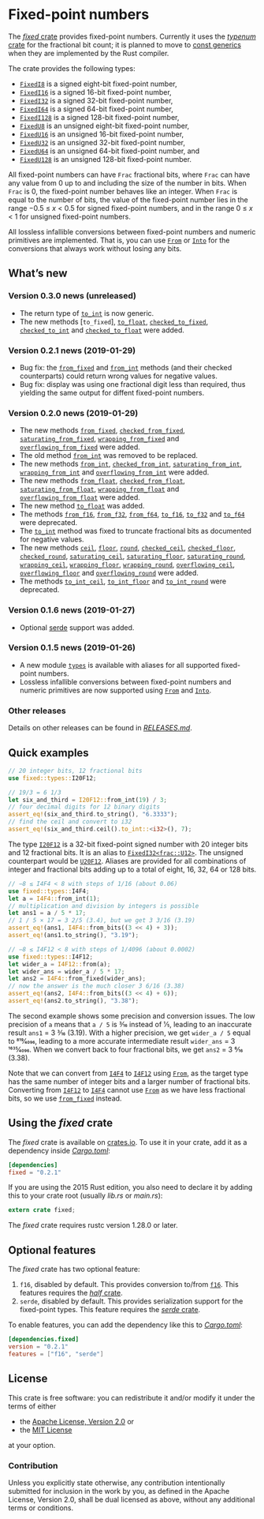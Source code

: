 <!-- Copyright © 2018–2019 Trevor Spiteri -->

<!-- Copying and distribution of this file, with or without
modification, are permitted in any medium without royalty provided the
copyright notice and this notice are preserved. This file is offered
as-is, without any warranty. -->

# Fixed-point numbers

The [*fixed* crate] provides fixed-point numbers. Currently it uses
the [*typenum* crate] for the fractional bit count; it is planned to
move to [const generics] when they are implemented by the Rust
compiler.

The crate provides the following types:

  * [`FixedI8`] is a signed eight-bit fixed-point number,
  * [`FixedI16`] is a signed 16-bit fixed-point number,
  * [`FixedI32`] is a signed 32-bit fixed-point number,
  * [`FixedI64`] is a signed 64-bit fixed-point number,
  * [`FixedI128`] is a signed 128-bit fixed-point number,
  * [`FixedU8`] is an unsigned eight-bit fixed-point number,
  * [`FixedU16`] is an unsigned 16-bit fixed-point number,
  * [`FixedU32`] is an unsigned 32-bit fixed-point number,
  * [`FixedU64`] is an unsigned 64-bit fixed-point number, and
  * [`FixedU128`] is an unsigned 128-bit fixed-point number.

All fixed-point numbers can have `Frac` fractional bits, where `Frac`
can have any value from 0 up to and including the size of the number
in bits. When `Frac` is 0, the fixed-point number behaves like an
integer. When `Frac` is equal to the number of bits, the value of the
fixed-point number lies in the range −0.5 ≤ *x* < 0.5 for signed
fixed-point numbers, and in the range 0 ≤ *x* < 1 for unsigned
fixed-point numbers.

All lossless infallible conversions between fixed-point numbers and
numeric primitives are implemented. That is, you can use [`From`] or
[`Into`] for the conversions that always work without losing any bits.

## What’s new

### Version 0.3.0 news (unreleased)

  * The return type of [`to_int`] is now generic.
  * The new methods [`to_fixed`], [`to_float`], [`checked_to_fixed`],
    [`checked_to_int`] and [`checked_to_float`] were added.

[`checked_to_int`]: https://docs.rs/fixed/0.3.0/fixed/struct.FixedI32.html#method.checked_to_int
[`checked_to_float`]: https://docs.rs/fixed/0.3.0/fixed/struct.FixedI32.html#method.checked_to_float
[`checked_to_fixed`]: https://docs.rs/fixed/0.3.0/fixed/struct.FixedI32.html#method.checked_to_fixed
[`checked_to_int`]: https://docs.rs/fixed/0.3.0/fixed/struct.FixedI32.html#method.checked_to_int
[`checked_to_float`]: https://docs.rs/fixed/0.3.0/fixed/struct.FixedI32.html#method.checked_to_float
[`checked_to_fixed`]: https://docs.rs/fixed/0.3.0/fixed/struct.FixedI32.html#method.checked_to_fixed

### Version 0.2.1 news (2019-01-29)

  * Bug fix: the [`from_fixed`] and [`from_int`] methods (and their
    checked counterparts) could return wrong values for negative
    values.
  * Bug fix: display was using one fractional digit less than
    required, thus yielding the same output for diffent fixed-point
    numbers.

### Version 0.2.0 news (2019-01-29)

  * The new methods [`from_fixed`], [`checked_from_fixed`],
    [`saturating_from_fixed`], [`wrapping_from_fixed`] and
    [`overflowing_from_fixed`] were added.
  * The old method [`from_int`] was removed to be replaced.
  * The new methods [`from_int`], [`checked_from_int`],
    [`saturating_from_int`], [`wrapping_from_int`] and
    [`overflowing_from_int`] were added.
  * The new methods [`from_float`], [`checked_from_float`],
    [`saturating_from_float`], [`wrapping_from_float`] and
    [`overflowing_from_float`] were added.
  * The new method [`to_float`] was added.
  * The methods [`from_f16`], [`from_f32`], [`from_f64`], [`to_f16`],
    [`to_f32`] and [`to_f64`] were deprecated.
  * The [`to_int`] method was fixed to truncate fractional bits as
    documented for negative values.
  * The new methods [`ceil`], [`floor`], [`round`], [`checked_ceil`],
    [`checked_floor`], [`checked_round`], [`saturating_ceil`],
    [`saturating_floor`], [`saturating_round`], [`wrapping_ceil`],
    [`wrapping_floor`], [`wrapping_round`], [`overflowing_ceil`],
    [`overflowing_floor`] and [`overflowing_round`] were added.
  * The methods [`to_int_ceil`], [`to_int_floor`] and [`to_int_round`]
    were deprecated.

[`ceil`]: https://docs.rs/fixed/0.2.1/fixed/struct.FixedI32.html#method.ceil
[`checked_ceil`]: https://docs.rs/fixed/0.2.1/fixed/struct.FixedI32.html#method.checked_ceil
[`checked_floor`]: https://docs.rs/fixed/0.2.1/fixed/struct.FixedI32.html#method.checked_floor
[`checked_from_fixed`]: https://docs.rs/fixed/0.2.1/fixed/struct.FixedI32.html#method.checked_from_fixed
[`checked_from_float`]: https://docs.rs/fixed/0.2.1/fixed/struct.FixedI32.html#method.checked_from_float
[`checked_from_int`]: https://docs.rs/fixed/0.2.1/fixed/struct.FixedI32.html#method.checked_from_int
[`checked_round`]: https://docs.rs/fixed/0.2.1/fixed/struct.FixedI32.html#method.checked_round
[`floor`]: https://docs.rs/fixed/0.2.1/fixed/struct.FixedI32.html#method.floor
[`from_f16`]: https://docs.rs/fixed/0.2.1/fixed/struct.FixedI32.html#method.from_f16
[`from_f32`]: https://docs.rs/fixed/0.2.1/fixed/struct.FixedI32.html#method.from_f32
[`from_f64`]: https://docs.rs/fixed/0.2.1/fixed/struct.FixedI32.html#method.from_f64
[`from_fixed`]: https://docs.rs/fixed/0.2.1/fixed/struct.FixedI32.html#method.from_fixed
[`from_float`]: https://docs.rs/fixed/0.2.1/fixed/struct.FixedI32.html#method.from_float
[`from_int`]: https://docs.rs/fixed/0.2.1/fixed/struct.FixedI32.html#method.from_int
[`from_int`]: https://docs.rs/fixed/0.2.1/fixed/struct.FixedI32.html#method.from_int
[`overflowing_ceil`]: https://docs.rs/fixed/0.2.1/fixed/struct.FixedI32.html#method.overflowing_ceil
[`overflowing_floor`]: https://docs.rs/fixed/0.2.1/fixed/struct.FixedI32.html#method.overflowing_floor
[`overflowing_from_fixed`]: https://docs.rs/fixed/0.2.1/fixed/struct.FixedI32.html#method.overflowing_from_fixed
[`overflowing_from_float`]: https://docs.rs/fixed/0.2.1/fixed/struct.FixedI32.html#method.overflowing_from_float
[`overflowing_from_int`]: https://docs.rs/fixed/0.2.1/fixed/struct.FixedI32.html#method.overflowing_from_int
[`overflowing_round`]: https://docs.rs/fixed/0.2.1/fixed/struct.FixedI32.html#method.overflowing_round
[`round`]: https://docs.rs/fixed/0.2.1/fixed/struct.FixedI32.html#method.round
[`saturating_ceil`]: https://docs.rs/fixed/0.2.1/fixed/struct.FixedI32.html#method.saturating_ceil
[`saturating_floor`]: https://docs.rs/fixed/0.2.1/fixed/struct.FixedI32.html#method.saturating_floor
[`saturating_from_fixed`]: https://docs.rs/fixed/0.2.1/fixed/struct.FixedI32.html#method.saturating_from_fixed
[`saturating_from_float`]: https://docs.rs/fixed/0.2.1/fixed/struct.FixedI32.html#method.saturating_from_float
[`saturating_from_int`]: https://docs.rs/fixed/0.2.1/fixed/struct.FixedI32.html#method.saturating_from_int
[`saturating_round`]: https://docs.rs/fixed/0.2.1/fixed/struct.FixedI32.html#method.saturating_round
[`to_f16`]: https://docs.rs/fixed/0.2.1/fixed/struct.FixedI32.html#method.to_f16
[`to_f32`]: https://docs.rs/fixed/0.2.1/fixed/struct.FixedI32.html#method.to_f32
[`to_f64`]: https://docs.rs/fixed/0.2.1/fixed/struct.FixedI32.html#method.to_f64
[`to_float`]: https://docs.rs/fixed/0.2.1/fixed/struct.FixedI32.html#method.to_float
[`to_int_ceil`]: https://docs.rs/fixed/0.2.1/fixed/struct.FixedI32.html#method.to_int_ceil
[`to_int_floor`]: https://docs.rs/fixed/0.2.1/fixed/struct.FixedI32.html#method.to_int_floor
[`to_int_round`]: https://docs.rs/fixed/0.2.1/fixed/struct.FixedI32.html#method.to_int_round
[`to_int`]: https://docs.rs/fixed/0.2.1/fixed/struct.FixedI32.html#method.to_int
[`wrapping_ceil`]: https://docs.rs/fixed/0.2.1/fixed/struct.FixedI32.html#method.wrapping_ceil
[`wrapping_floor`]: https://docs.rs/fixed/0.2.1/fixed/struct.FixedI32.html#method.wrapping_floor
[`wrapping_from_fixed`]: https://docs.rs/fixed/0.2.1/fixed/struct.FixedI32.html#method.wrapping_from_fixed
[`wrapping_from_float`]: https://docs.rs/fixed/0.2.1/fixed/struct.FixedI32.html#method.wrapping_from_float
[`wrapping_from_int`]: https://docs.rs/fixed/0.2.1/fixed/struct.FixedI32.html#method.wrapping_from_int
[`wrapping_round`]: https://docs.rs/fixed/0.2.1/fixed/struct.FixedI32.html#method.wrapping_round

### Version 0.1.6 news (2019-01-27)

  * Optional [serde][*serde* crate] support was added.

### Version 0.1.5 news (2019-01-26)

  * A new module [`types`] is available with aliases for all supported
    fixed-point numbers.
  * Lossless infallible conversions between fixed-point numbers and
    numeric primitives are now supported using [`From`] and [`Into`].

[`types`]: https://docs.rs/fixed/0.2.1/fixed/types/index.html

### Other releases

Details on other releases can be found in [*RELEASES.md*].

[*RELEASES.md*]: https://gitlab.com/tspiteri/fixed/blob/master/RELEASES.md

## Quick examples

```rust
// 20 integer bits, 12 fractional bits
use fixed::types::I20F12;

// 19/3 = 6 1/3
let six_and_third = I20F12::from_int(19) / 3;
// four decimal digits for 12 binary digits
assert_eq!(six_and_third.to_string(), "6.3333");
// find the ceil and convert to i32
assert_eq!(six_and_third.ceil().to_int::<i32>(), 7);
```

The type [`I20F12`] is a 32-bit fixed-point signed number with 20
integer bits and 12 fractional bits. It is an alias to
[`FixedI32<frac::U12>`][`FixedI32`]. The unsigned counterpart would be
[`U20F12`]. Aliases are provided for all combinations of integer and
fractional bits adding up to a total of eight, 16, 32, 64 or 128 bits.

```rust
// −8 ≤ I4F4 < 8 with steps of 1/16 (about 0.06)
use fixed::types::I4F4;
let a = I4F4::from_int(1);
// multiplication and division by integers is possible
let ans1 = a / 5 * 17;
// 1 / 5 × 17 = 3 2/5 (3.4), but we get 3 3/16 (3.19)
assert_eq!(ans1, I4F4::from_bits((3 << 4) + 3));
assert_eq!(ans1.to_string(), "3.19");

// −8 ≤ I4F12 < 8 with steps of 1/4096 (about 0.0002)
use fixed::types::I4F12;
let wider_a = I4F12::from(a);
let wider_ans = wider_a / 5 * 17;
let ans2 = I4F4::from_fixed(wider_ans);
// now the answer is the much closer 3 6/16 (3.38)
assert_eq!(ans2, I4F4::from_bits((3 << 4) + 6));
assert_eq!(ans2.to_string(), "3.38");
```

The second example shows some precision and conversion issues. The low
precision of `a` means that `a / 5` is 3⁄16 instead of 1⁄5, leading to
an inaccurate result `ans1` = 3 3⁄16 (3.19). With a higher precision,
we get `wider_a / 5` equal to 819⁄4096, leading to a more accurate
intermediate result `wider_ans` = 3 1635⁄4096. When we convert back to
four fractional bits, we get `ans2` = 3 6⁄16 (3.38).

Note that we can convert from [`I4F4`] to [`I4F12`] using [`From`], as
the target type has the same number of integer bits and a larger
number of fractional bits. Converting from [`I4F12`] to [`I4F4`]
cannot use [`From`] as we have less fractional bits, so we use
[`from_fixed`] instead.

## Using the *fixed* crate

The *fixed* crate is available on [crates.io][*fixed* crate]. To use
it in your crate, add it as a dependency inside [*Cargo.toml*]:

```toml
[dependencies]
fixed = "0.2.1"
```

If you are using the 2015 Rust edition, you also need to declare it by
adding this to your crate root (usually *lib.rs* or *main.rs*):

```rust
extern crate fixed;
```

The *fixed* crate requires rustc version 1.28.0 or later.

## Optional features

The *fixed* crate has two optional feature:

 1. `f16`, disabled by default. This provides conversion to/from
    [`f16`]. This features requires the [*half* crate].
 2. `serde`, disabled by default. This provides serialization support
    for the fixed-point types. This feature requires the
    [*serde* crate].

To enable features, you can add the dependency like this to
[*Cargo.toml*]:

```toml
[dependencies.fixed]
version = "0.2.1"
features = ["f16", "serde"]
```

## License

This crate is free software: you can redistribute it and/or modify it
under the terms of either

  * the [Apache License, Version 2.0][LICENSE-APACHE] or
  * the [MIT License][LICENSE-MIT]

at your option.

### Contribution

Unless you explicitly state otherwise, any contribution intentionally
submitted for inclusion in the work by you, as defined in the Apache
License, Version 2.0, shall be dual licensed as above, without any
additional terms or conditions.

[*Cargo.toml*]: https://doc.rust-lang.org/cargo/guide/dependencies.html
[*fixed* crate]: https://crates.io/crates/fixed
[*half* crate]: https://crates.io/crates/half
[*serde* crate]: https://crates.io/crates/serde
[*typenum* crate]: https://crates.io/crates/typenum
[LICENSE-APACHE]: https://www.apache.org/licenses/LICENSE-2.0
[LICENSE-MIT]: https://opensource.org/licenses/MIT
[`FixedI128`]: https://docs.rs/fixed/0.2.1/fixed/struct.FixedI128.html
[`FixedI16`]: https://docs.rs/fixed/0.2.1/fixed/struct.FixedI16.html
[`FixedI32`]: https://docs.rs/fixed/0.2.1/fixed/struct.FixedI32.html
[`FixedI64`]: https://docs.rs/fixed/0.2.1/fixed/struct.FixedI64.html
[`FixedI8`]: https://docs.rs/fixed/0.2.1/fixed/struct.FixedI8.html
[`FixedU128`]: https://docs.rs/fixed/0.2.1/fixed/struct.FixedU128.html
[`FixedU16`]: https://docs.rs/fixed/0.2.1/fixed/struct.FixedU16.html
[`FixedU32`]: https://docs.rs/fixed/0.2.1/fixed/struct.FixedU32.html
[`FixedU64`]: https://docs.rs/fixed/0.2.1/fixed/struct.FixedU64.html
[`FixedU8`]: https://docs.rs/fixed/0.2.1/fixed/struct.FixedU8.html
[`From`]: https://doc.rust-lang.org/nightly/std/convert/trait.From.html
[`I20F12`]: https://docs.rs/fixed/0.2.1/fixed/types/type.I20F12.html
[`I4F12`]: https://docs.rs/fixed/0.2.1/fixed/types/type.I4F12.html
[`I4F4`]: https://docs.rs/fixed/0.2.1/fixed/types/type.I4F4.html
[`Into`]: https://doc.rust-lang.org/nightly/std/convert/trait.Into.html
[`U20F12`]: https://docs.rs/fixed/0.2.1/fixed/types/type.U20F12.html
[`f16`]: https://docs.rs/half/^1/half/struct.f16.html
[`from_fixed`]: struct.FixedI8.html#method.from_fixed
[const generics]: https://github.com/rust-lang/rust/issues/44580
